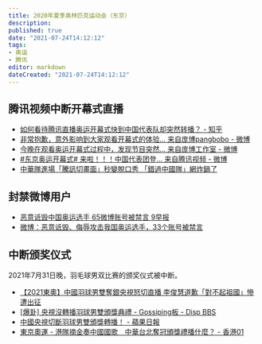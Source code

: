 ```yaml
---
title: 2020年夏季奥林匹克运动会（东京）
description:
published: true
date: "2021-07-24T14:12:12"
tags:
- 奥运
- 腾讯
editor: markdown
dateCreated: "2021-07-24T14:12:12"
---
```


## 腾讯视频中断开幕式直播

+   [如何看待腾讯直播奥运开幕式快到中国代表队却突然转播？ - 知乎](https://web.archive.org/web/20210724025204/https://www.zhihu.com/question/474381177)
+   [非常抱歉，意外影响到大家观看开幕式的体验... 来自庞博pangbobo - 微博](https://archive.is/hqCtx "https://weibo.com/1986501907/Kq7uCfGKc")
+   [今晚在观看奥运开幕式过程中，发现节目突然... 来自庞博工作室 - 微博](https://archive.is/UVg6g "https://weibo.com/7616187029/Kq7na7SSs")
+   [\#东京奥运开幕式# 来啦！！！中国代表团登... 来自腾讯视频 - 微博](https://archive.is/p4DDr# "https://weibo.com/2591595652/Kq6KoePJ6")
+   [中華隊進場「騰訊切畫面」秒變脫口秀 「錯過中國隊」網炸鍋了](https://web.archive.org/web/20210724025842/https://tw.news.yahoo.com/中華隊進場-騰訊切畫面-秒變脫口秀-錯過中國隊-網炸鍋了-002935384.html)

## 封禁微博用户

+   [恶意诋毁中国奥运选手 65微博账号被禁言 9早报](https://web.archive.org/web/20210726071609/https://www.zaobao.com.sg/news/china/story20210726-1173707)
+   [微博：恶意诋毁、侮辱攻击我国奥运选手，33个账号被禁言](https://archive.is/HYv9l "https://china.huanqiu.com/article/444xjt7uk0H")

## 中断颁奖仪式

2021年7月31日晚，羽毛球男双比赛的颁奖仪式被中断。

+   [【2021東奧】中國羽球男雙奪銀央視怒切直播 李俊慧道歉「對不起祖國」慘遭出征](https://web.archive.org/web/20210801072439/https://tw.news.yahoo.com/2021東奧-中國羽球男雙奪銀央視怒切直播-李俊慧道歉-對不起祖國-慘遭出征-010051939.html)
+   [[爆卦] 央視沒轉播羽球男雙頒獎典禮 - Gossiping板 - Disp BBS](https://archive.is/oqrmi "https://disp.cc/b/163-dU8l")
+   [中國央視切斷羽球男雙頒獎轉播！ - 蘋果日報](https://web.archive.org/web/20210731224240/https://tw.appledaily.com/life/20210801/P67P3LH3IZALXIUMGW6I6XZZHY/)
+   [東京奧運 - 港隊摘金奏中國國歌　中華台北奪冠頒獎禮播什麼？ - 香港01](https://web.archive.org/web/20210729113929if_/https://www.hk01.com/即時中國/656539/東京奧運-港隊摘金奏中國國歌-中華台北奪冠頒獎禮播什麼)
